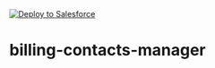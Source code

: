 <a href="https://githubsfdeploy.herokuapp.com?owner=ignitesoftware-dev&repo=billing-contacts-manager">
  <img alt="Deploy to Salesforce"
       src="https://raw.githubusercontent.com/afawcett/githubsfdeploy/master/deploy.png">
</a>

# billing-contacts-manager
